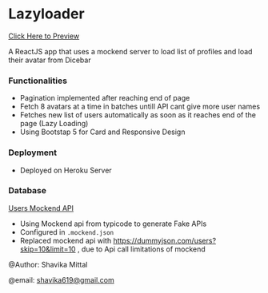 # Lazyloader
[Click Here to Preview](https://shavikalazyloader.herokuapp.com/)


A ReactJS app that uses a mockend server to load list of profiles and load their avatar from Dicebar

### Functionalities

- Pagination implemented after reaching end of page
- Fetch 8 avatars at a time in batches untill API cant give more user names
- Fetches new list of users automatically as soon as it reaches end of the page (Lazy Loading)
- Using Bootstap 5 for Card and Responsive Design


### Deployment

- Deployed on Heroku Server


### Database

[Users Mockend API](https://mockend.com/voltShavika/Lazyloader/users?offset=0&limit=8)

- Using Mockend api from typicode to generate Fake APIs
- Configured in `.mockend.json` 
- Replaced mockend api with https://dummyjson.com/users?skip=10&limit=10 , due to Api call limitations of mockend






@Author: Shavika Mittal

@email: shavika619@gmail.com

